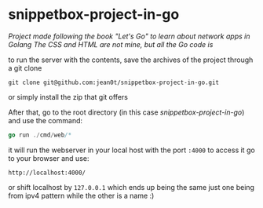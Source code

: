 # snippetbox-project-in-go


*Project made following the book "Let's Go" to learn about network apps in Golang*
*The CSS and HTML are not mine, but all the Go code is*


to run the server with the contents, save the archives of the project through a git clone
```
git clone git@github.com:jean0t/snippetbox-project-in-go.git
```
or simply install the zip that git offers


After that,
go to the root directory (in this case *snippetbox-project-in-go*)
and use the command:
```go
go run ./cmd/web/*
```

it will run the webserver in your local host with the port `:4000` 
to access it go to your browser and use:
```
http://localhost:4000/
```
or shift localhost by `127.0.0.1` which ends up being the same
just one being from ipv4 pattern while the other is a name :)
